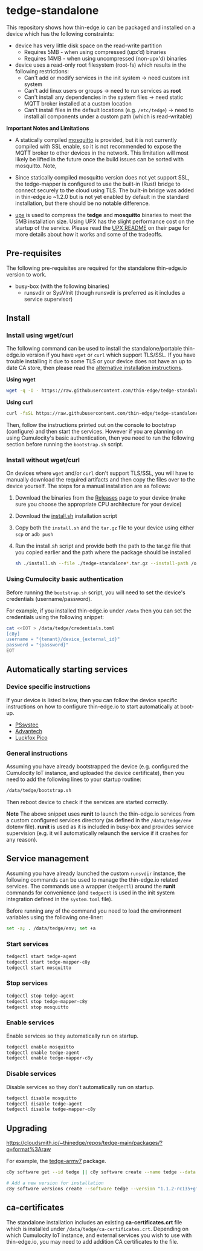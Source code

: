 # tedge-standalone

This repository shows how thin-edge.io can be packaged and installed on a device which has the following constraints:

* device has very little disk space on the read-write partition
    * Requires 5MB  - when using compressed (upx'd) binaries
    * Requires 14MB - when using uncompressed (non-upx'd) binaries
* device uses a read-only root filesystem (root-fs) which results in the following restrictions:
    * Can't add or modify services in the init system -> need custom init system
    * Can't add linux users or groups -> need to run services as **root**
    * Can't install any dependencies in the system files -> need static MQTT broker installed at a custom location
    * Can't install files in the default locations (e.g. `/etc/tedge`) -> need to install all components under a custom path (which is read-writable)

**Important Notes and Limitations**

* A statically compiled [mosquitto](https://github.com/eclipse-mosquitto/mosquitto) is provided, but it is not currently compiled with SSL enable, so it is not recommended to expose the MQTT broker to other devices in the network. This limitation will most likely be lifted in the future once the build issues can be sorted with mosquitto. Note, 

* Since statically compiled mosquitto version does not yet support SSL, the tedge-mapper is configured to use the built-in (Rust) bridge to connect securely to the cloud using TLS. The built-in bridge was added in thin-edge.io ~1.2.0 but is not yet enabled by default in the standard installation, but there should be no notable difference.

* [upx](https://github.com/upx/upx) is used to compress the **tedge** and **mosquitto** binaries to meet the 5MB installation size. Using UPX has the slight performance cost on the startup of the service. Please read the [UPX README](https://github.com/upx/upx) on their page for more details about how it works and some of the tradeoffs.

## Pre-requisites

The following pre-requisites are required for the standalone thin-edge.io version to work.

* busy-box (with the following binaries)
    * runsvdir or SysVInit (though runsvdir is preferred as it includes a service supervisor)

## Install

### Install using wget/curl

The following command can be used to install the standalone/portable thin-edge.io version if you have `wget` or `curl` which support TLS/SSL. If you have trouble installing it due to some TLS or your device does not have an up to date CA store, then please read the [alternative installation instructions](./README.md#install-without-wgetcurl).

**Using wget**

```sh
wget -q -O - https://raw.githubusercontent.com/thin-edge/tedge-standalone/main/install.sh | sh -s -- --install-path /data
```

**Using curl**

```sh
curl -fsSL https://raw.githubusercontent.com/thin-edge/tedge-standalone/main/install.sh | sh -s -- --install-path /data
```

Then, follow the instructions printed out on the console to bootstrap (configure) and then start the services. However if you are planning on using Cumulocity's basic authentication, then you need to run the following section before running the `bootstrap.sh` script.

### Install without wget/curl

On devices where `wget` and/or `curl` don't support TLS/SSL, you will have to manually download the required artifacts and then copy the files over to the device yourself. The steps for a manual installation are as follows:

1. Download the binaries from the [Releases](https://github.com/thin-edge/tedge-standalone/releases) page to your device (make sure you choose the appropriate CPU architecture for your device)
2. Download the [install.sh](https://github.com/thin-edge/tedge-standalone/blob/main/install.sh) installation script
3. Copy both the `install.sh` and the `tar.gz` file to your device using either `scp` or `adb push`
4. Run the install.sh script and provide both the path to the tar.gz file that you copied earlier and the path where the package should be installed

    ```sh
    sh ./install.sh --file ./tedge-standalone*.tar.gz --install-path /opt
    ```

### Using Cumulocity basic authentication

Before running the `bootstrap.sh` script, you will need to set the device's credentials (username/password).

For example, if you installed thin-edge.io under `/data` then you can set the credentials using the following snippet:

```sh
cat <<EOT > /data/tedge/credentials.toml
[c8y]
username = "{tenant}/device_{external_id}"
password = "{password}"
EOT
```

## Automatically starting services

### Device specific instructions

If your device is listed below, then you can follow the device specific instructions on how to configure thin-edge.io to start automatically at boot-up.

* [PSsystec](./docs/PSsystec.md)
* [Advantech](./docs/ADVANTECH.md)
* [Luckfox Pico](./docs/Luckfox.md)


### General instructions

Assuming you have already bootstrapped the device (e.g. configured the Cumulocity IoT instance, and uploaded the device certificate), then you need to add the following lines to your startup routine:

```sh
/data/tedge/bootstrap.sh
```

Then reboot device to check if the services are started correctly.

**Note** The above snippet uses **runit** to launch the thin-edge.io services from a custom configured services directory (as defined in the `/data/tedge/env` dotenv file). **runit** is used as it is included in busy-box and provides service supervision (e.g. it will automatically relaunch the service if it crashes for any reason).

## Service management

Assuming you have already launched the custom `runsvdir` instance, the following commands can be used to manage the thin-edge.io related services. The commands use a wrapper (`tedgectl`) around the **runit** commands for convenience (and `tedgectl` is used in the init system integration defined in the `system.toml` file).

Before running any of the command you need to load the environment variables using the following one-liner:

```sh
set -a; . /data/tedge/env; set +a
```

### Start services

```sh
tedgectl start tedge-agent
tedgectl start tedge-mapper-c8y
tedgectl start mosquitto
```

### Stop services

```sh
tedgectl stop tedge-agent
tedgectl stop tedge-mapper-c8y
tedgectl stop mosquitto
```

### Enable services

Enable services so they automatically run on startup.

```sh
tedgectl enable mosquitto
tedgectl enable tedge-agent
tedgectl enable tedge-mapper-c8y
```


### Disable services

Disable services so they don't automatically run on startup.

```sh
tedgectl disable mosquitto
tedgectl disable tedge-agent
tedgectl disable tedge-mapper-c8y
```

## Upgrading

https://cloudsmith.io/~thinedge/repos/tedge-main/packages/?q=format%3Araw


For example, the [tedge-armv7](https://cloudsmith.io/~thinedge/repos/tedge-main/packages/detail/raw/tedge-armv7/1.1.2-rc135+gf35f1f1/) package.

```sh
c8y software get --id tedge || c8y software create --name tedge --data softwareType=executable

# Add a new version for installation
c8y software versions create --software tedge --version "1.1.2-rc135+gf35f1f1" --url "https://dl.cloudsmith.io/public/thinedge/tedge-main/raw/names/tedge-armv7/versions/1.1.2-rc135+gf35f1f1/tedge.tar.gz"
```

## ca-certificates

The standalone installation includes an existing **ca-certificates.crt** file which is installed under `/data/tedge/ca-certificates.crt`. Depending on which Cumulocity IoT instance, and external services you wish to use with thin-edge.io, you may need to add addition CA certificates to the file.
